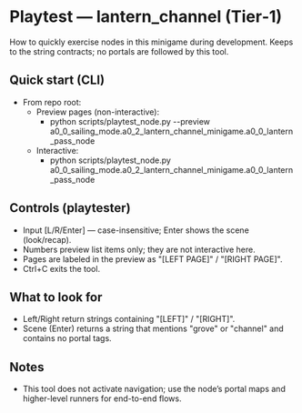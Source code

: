 # Playtest — lantern_channel (Tier‑1)

How to quickly exercise nodes in this minigame during development. Keeps to the string contracts; no portals are followed by this tool.

## Quick start (CLI)

- From repo root:
	- Preview pages (non-interactive):
		- python scripts/playtest_node.py --preview a0_0_sailing_mode.a0_2_lantern_channel_minigame.a0_0_lantern_pass_node
	- Interactive:
		- python scripts/playtest_node.py a0_0_sailing_mode.a0_2_lantern_channel_minigame.a0_0_lantern_pass_node

## Controls (playtester)

- Input [L/R/Enter] — case-insensitive; Enter shows the scene (look/recap).
- Numbers preview list items only; they are not interactive here.
- Pages are labeled in the preview as "[LEFT PAGE]" / "[RIGHT PAGE]".
- Ctrl+C exits the tool.

## What to look for

- Left/Right return strings containing "[LEFT]" / "[RIGHT]".
- Scene (Enter) returns a string that mentions "grove" or "channel" and contains no portal tags.

## Notes

- This tool does not activate navigation; use the node’s portal maps and higher-level runners for end-to-end flows.
